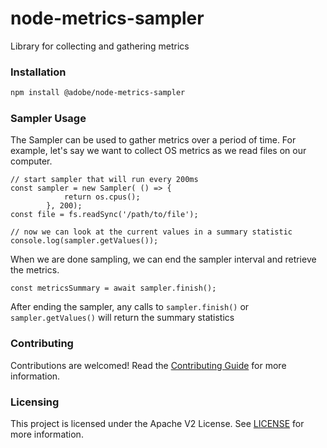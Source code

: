 # node-metrics-sampler

Library for collecting and gathering metrics

### Installation

```bash
npm install @adobe/node-metrics-sampler
```

### Sampler Usage

The Sampler can be used to gather metrics over a period of time. For example, let's say we want to collect OS metrics as we read files on our computer.

```
// start sampler that will run every 200ms
const sampler = new Sampler( () => {
			return os.cpus();
        }, 200);
const file = fs.readSync('/path/to/file');

// now we can look at the current values in a summary statistic
console.log(sampler.getValues());
```
When we are done sampling, we can end the sampler interval and retrieve the metrics.
```
const metricsSummary = await sampler.finish();
```

After ending the sampler, any calls to `sampler.finish()` or `sampler.getValues()` will return the summary statistics


### Contributing
Contributions are welcomed! Read the [Contributing Guide](./.github/CONTRIBUTING.md) for more information.

### Licensing
This project is licensed under the Apache V2 License. See [LICENSE](LICENSE) for more information.
